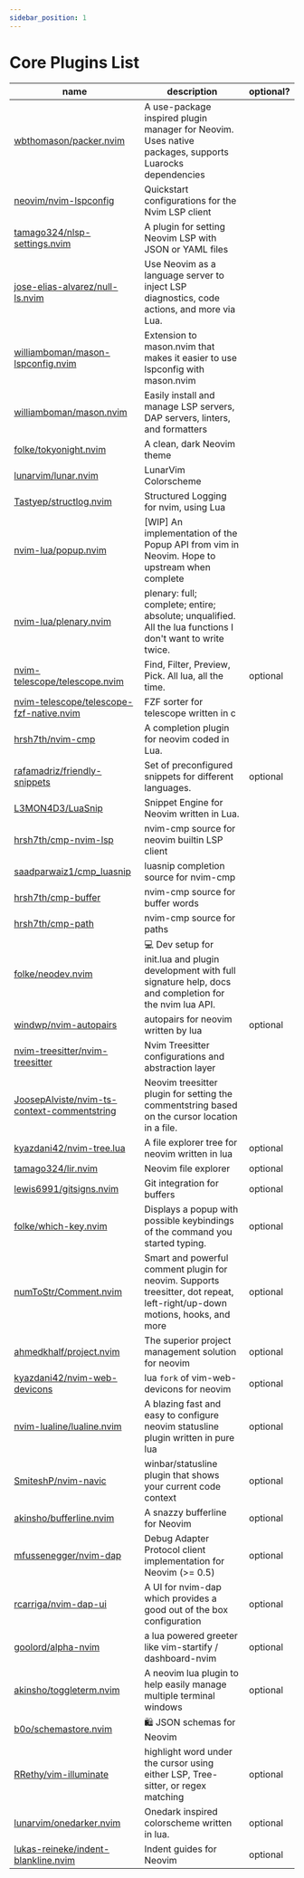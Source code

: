 ```yaml
---
sidebar_position: 1
---
```


# Core Plugins List

| name                                                                                                                     | description                                                                                                                | optional? |
| ------------------------------------------------------------------------------------------------------------------------ | -------------------------------------------------------------------------------------------------------------------------- | --------- |
| <a href='https://github.com/wbthomason/packer.nvim'>wbthomason/packer.nvim</a>                                           | A use-package inspired plugin manager for Neovim. Uses native packages, supports Luarocks dependencies                     |           |
| <a href='https://github.com/neovim/nvim-lspconfig'>neovim/nvim-lspconfig</a>                                             | Quickstart configurations for the Nvim LSP client                                                                          |           |
| <a href='https://github.com/tamago324/nlsp-settings.nvim'>tamago324/nlsp-settings.nvim</a>                               | A plugin for setting Neovim LSP with JSON or YAML files                                                                    |           |
| <a href='https://github.com/jose-elias-alvarez/null-ls.nvim'>jose-elias-alvarez/null-ls.nvim</a>                         | Use Neovim as a language server to inject LSP diagnostics, code actions, and more via Lua.                                 |           |
| <a href='https://github.com/williamboman/mason-lspconfig.nvim'>williamboman/mason-lspconfig.nvim</a>                     | Extension to mason.nvim that makes it easier to use lspconfig with mason.nvim                                              |           |
| <a href='https://github.com/williamboman/mason.nvim'>williamboman/mason.nvim</a>                                         | Easily install and manage LSP servers, DAP servers, linters, and formatters                                                |           |
| <a href='https://github.com/folke/tokyonight.nvim'>folke/tokyonight.nvim</a>                                             | A clean, dark Neovim theme                                                                                                 |           |
| <a href='https://github.com/lunarvim/lunar.nvim'>lunarvim/lunar.nvim</a>                                                 | LunarVim Colorscheme                                                                                                       |           |
| <a href='https://github.com/Tastyep/structlog.nvim'>Tastyep/structlog.nvim</a>                                           | Structured Logging for nvim, using Lua                                                                                     |           |
| <a href='https://github.com/nvim-lua/popup.nvim'>nvim-lua/popup.nvim</a>                                                 | [WIP] An implementation of the Popup API from vim in Neovim. Hope to upstream when complete                                |           |
| <a href='https://github.com/nvim-lua/plenary.nvim'>nvim-lua/plenary.nvim</a>                                             | plenary: full; complete; entire; absolute; unqualified. All the lua functions I don't want to write twice.                 |           |
| <a href='https://github.com/nvim-telescope/telescope.nvim'>nvim-telescope/telescope.nvim</a>                             | Find, Filter, Preview, Pick. All lua, all the time.                                                                        | optional  |
| <a href='https://github.com/nvim-telescope/telescope-fzf-native.nvim'>nvim-telescope/telescope-fzf-native.nvim</a>       | FZF sorter for telescope written in c                                                                                      |           |
| <a href='https://github.com/hrsh7th/nvim-cmp'>hrsh7th/nvim-cmp</a>                                                       | A completion plugin for neovim coded in Lua.                                                                               |           |
| <a href='https://github.com/rafamadriz/friendly-snippets'>rafamadriz/friendly-snippets</a>                               | Set of preconfigured snippets for different languages.                                                                     | optional  |
| <a href='https://github.com/L3MON4D3/LuaSnip'>L3MON4D3/LuaSnip</a>                                                       | Snippet Engine for Neovim written in Lua.                                                                                  |           |
| <a href='https://github.com/hrsh7th/cmp-nvim-lsp'>hrsh7th/cmp-nvim-lsp</a>                                               | nvim-cmp source for neovim builtin LSP client                                                                              |           |
| <a href='https://github.com/saadparwaiz1/cmp_luasnip'>saadparwaiz1/cmp_luasnip</a>                                       | luasnip completion source for nvim-cmp                                                                                     |           |
| <a href='https://github.com/hrsh7th/cmp-buffer'>hrsh7th/cmp-buffer</a>                                                   | nvim-cmp source for buffer words                                                                                           |           |
| <a href='https://github.com/hrsh7th/cmp-path'>hrsh7th/cmp-path</a>                                                       | nvim-cmp source for paths                                                                                                  |           |
| <a href='https://github.com/folke/neodev.nvim'>folke/neodev.nvim</a>                                                     | 💻 Dev setup for init.lua and plugin development with full signature help, docs and completion for the nvim lua API.       |           |
| <a href='https://github.com/windwp/nvim-autopairs'>windwp/nvim-autopairs</a>                                             | autopairs for neovim written by lua                                                                                        | optional  |
| <a href='https://github.com/nvim-treesitter/nvim-treesitter'>nvim-treesitter/nvim-treesitter</a>                         | Nvim Treesitter configurations and abstraction layer                                                                       |           |
| <a href='https://github.com/JoosepAlviste/nvim-ts-context-commentstring'>JoosepAlviste/nvim-ts-context-commentstring</a> | Neovim treesitter plugin for setting the commentstring based on the cursor location in a file.                             |           |
| <a href='https://github.com/kyazdani42/nvim-tree.lua'>kyazdani42/nvim-tree.lua</a>                                       | A file explorer tree for neovim written in lua                                                                             | optional  |
| <a href='https://github.com/tamago324/lir.nvim'>tamago324/lir.nvim</a>                                                   | Neovim file explorer                                                                                                       | optional  |
| <a href='https://github.com/lewis6991/gitsigns.nvim'>lewis6991/gitsigns.nvim</a>                                         | Git integration for buffers                                                                                                | optional  |
| <a href='https://github.com/folke/which-key.nvim'>folke/which-key.nvim</a>                                               | Displays a popup with possible keybindings of the command you started typing.                                              | optional  |
| <a href='https://github.com/numToStr/Comment.nvim'>numToStr/Comment.nvim</a>                                             | Smart and powerful comment plugin for neovim. Supports treesitter, dot repeat, left-right/up-down motions, hooks, and more | optional  |
| <a href='https://github.com/ahmedkhalf/project.nvim'>ahmedkhalf/project.nvim</a>                                         | The superior project management solution for neovim                                                                        | optional  |
| <a href='https://github.com/kyazdani42/nvim-web-devicons'>kyazdani42/nvim-web-devicons</a>                               | lua `fork` of vim-web-devicons for neovim                                                                                  | optional  |
| <a href='https://github.com/nvim-lualine/lualine.nvim'>nvim-lualine/lualine.nvim</a>                                     | A blazing fast and easy to configure neovim statusline plugin written in pure lua                                          | optional  |
| <a href='https://github.com/SmiteshP/nvim-navic'>SmiteshP/nvim-navic</a>                                                 | winbar/statusline plugin that shows your current code context                                                              | optional  |
| <a href='https://github.com/akinsho/bufferline.nvim'>akinsho/bufferline.nvim</a>                                         | A snazzy bufferline for Neovim                                                                                             | optional  |
| <a href='https://github.com/mfussenegger/nvim-dap'>mfussenegger/nvim-dap</a>                                             | Debug Adapter Protocol client implementation for Neovim (>= 0.5)                                                           | optional  |
| <a href='https://github.com/rcarriga/nvim-dap-ui'>rcarriga/nvim-dap-ui</a>                                               | A UI for nvim-dap which provides a good out of the box configuration                                                       | optional  |
| <a href='https://github.com/goolord/alpha-nvim'>goolord/alpha-nvim</a>                                                   | a lua powered greeter like vim-startify / dashboard-nvim                                                                   | optional  |
| <a href='https://github.com/akinsho/toggleterm.nvim'>akinsho/toggleterm.nvim</a>                                         | A neovim lua plugin to help easily manage multiple terminal windows                                                        | optional  |
| <a href='https://github.com/b0o/schemastore.nvim'>b0o/schemastore.nvim</a>                                               | 🛍 JSON schemas for Neovim                                                                                                  |           |
| <a href='https://github.com/RRethy/vim-illuminate'>RRethy/vim-illuminate</a>                                             | highlight word under the cursor using either LSP, Tree-sitter, or regex matching                                           | optional  |
| <a href='https://github.com/lunarvim/onedarker.nvim'>lunarvim/onedarker.nvim</a>                                         | Onedark inspired colorscheme written in lua.                                                                               | optional  |
| <a href='https://github.com/lukas-reineke/indent-blankline.nvim'>lukas-reineke/indent-blankline.nvim</a>                 | Indent guides for Neovim                                                                                                   | optional  |
